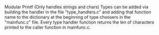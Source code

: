Modular Printf (Only handles strings and chars)
Types can be added via building the handler in the file "type_handlers.c" and adding that function name to the dictionary at the beginning of type choosers in the "mainfunc.c" file.
Every type handler function returns the len of characters printed to the caller function in mainfunc.c.
